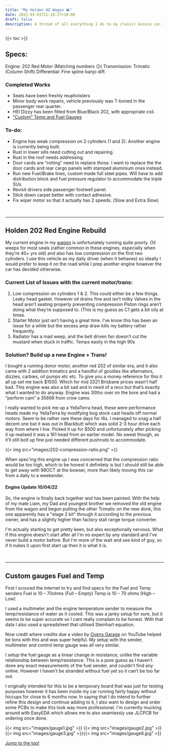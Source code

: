 ```yaml
---
title: "My Holden HZ Wagon 🚘"
date: 2022-03-01T21:10:27+10:00
draft: false
description: A thread of all everything I do to my classic Aussie car. 
---
```


{{< toc >}}

## Specs:
Engine: 202 Red Motor (Matching numbers 😏)
Transmission: Trimatic (Column Shift)
Differential: Fine spline banjo diff.

### Completed Works
+ Seats have been freshly reupholsters
+ Minor body work repairs, vehicle previously was T-boned in the passenger rear quarter.
+ HEI Dizzy has been fitted from Blue/Black 202, with appropriate coil.
+ ["Custom” Temp and Fuel Gauges](/post/custom-gauges)

### To-do:
* Engine has weak compression on 2 cylinders (1 and 2). Another engine is currently being built.
* Rust in lower sills need cutting out and repairing.
* Rust in the roof needs addressing.
* Door cards are “rotting” need to replace those. I want to replace the the door cards and rear cargo panels with stamped aluminium ones instead.
* Run new Fuel/Brake lines, custom made full steel pipes. Will have to add distribution block and fuel pressure regulator to accommodate the triple SUs.
* Revisit drivers side passenger footwell panel.
* Stick down carpet better with contact adhesive.
* Fix wiper motor so that it actually has 2 speeds. (Slow and Extra Slow)

<br>

-------------------------------------------------------------------
## Holden 202 Red Engine Rebuild

My current engine in my [wagon](/posts/my-holden-hz-wagon) is unfortunately running quite poorly. Oil weeps for most seals (rather common in these engines, especially when they’re 40+ yrs old) and also has low compression on the first two cylinders. I use this vehicle as my daily driver (when it behaves) so ideally I would prefer to keep it on the road while I prep another engine however the car has decided otherwise.

### Current List of Issues with the current motor/trans:

1. Low compression on cylinders 1 & 2. This could either be a few things.
Leaky head gasket. However oil drains fine and isn’t milky
Valves in the head aren’t seating properly preventing compression
Piston rings aren’t doing what they’re supposed to. (This is my guess as C1 gets a bit oily at times.
2. Starter Motor just isn’t having a great time. I’ve know this has been an issue for a while but the excess amp draw kills my battery rather frequently.
3. Radiator has a mad weep, and the belt driven fan doesn’t cut the mustard when stuck in traffic. Temps easily in the high 90s

### Solution? Build up a new Engine + Trans!
I bought a running donor motor, another red 202 of similar era, and it also came with 2 addition trimatics and a handful of goodies like alternators, dizzies, carbies, oil pumps etc etc. To give you a money reference for this it all up set me back $1500. Which for mid 2021 Brisbane prices wasn’t half bad. This engine was also a bit sad and in need of a reco but that’s exactly what I wanted to do anyway. Engine was 30tho over on the bore and had a “perform cam” a 35666 from crow cams.

I really wanted to pick me up a YellaTerra head, these were performance heads made my YellaTerra by modifying bog stock cast heads off normal motors. Seem to be rather rare these days for I6s. I managed to snag a half decent one but it was out in Blackbutt which was solid 2-3 hour drive each way from where I live. Picked it up for $500 and unfortunately after picking it up realised it was a 161 head from an earlier model. No sweat though, as it’ll still bolt up fine just needed different pushrods to accommodate.

{{< img src="images/202-compression-ratio.png" >}}

When spec'ing this engine up I was concerned that the compression ratio would be too high, which to be honest it definitely is but I should still be able to get away with 98OCT at the bowser, more than likely moving this car from a daily to a weekender.

#### Engine Update 10/04/22
So, the engine is finally back together and has been painted. With the help of my mate Liam, my Dad and youngest brother we removed the old engine from the wagon and begun putting the other Trimatic on the new donk, this one apparently has a "stage 2 kit" through it according to the previous owner, and has a slightly higher than factory stall range torque converter. 

I'm actually starting to get pretty keen, but also exceptionally nervous. What if this engine doesn't start after all I'm no expert by any standard and I've never build a motor before. But I'm more of the wait and see kind of guy, so if it nukes it upon first start up then it is what it is.

<br>

-------------------------------------------------------------------
## Custom gauges Fuel and Temp

First I scoured the internet to try and find specs for the Fuel and Temp senders
Fuel is 10 – 70ohms (Full – Empty)
Temp is 10 – 70 ohms (High – Low)

I used a multimeter and the engine temperature sender to measure the temp/resistance of water as it cooled. This was a janky setup for sure, but it seems to be super accurate so I cant really complain to be honest. With that data I also used a spreadsheet that utilised Steinhart equation.

Now credit where credits due a video by [Ovens Garage](https://www.youtube.com/watch?v=qwllQ3LI4qo) on YouTube helped be tons with this and was super helpful. My setup with the sender, multimeter and control temp gauge was all very similar.

I setup the fuel gauge as a linear change in resistance, unlike the variable relationship between temp/resistance. This is a pure guess as I haven’t done any exact measurements of the fuel sender, and couldn’t find any online. However I haven’t be stranded without fuel yet so it can’t be too far out.

I originally intended for this to be a temporary board that was just for testing purposes however it has been inside my car running fairly happy without hiccups for close to 6 months now. In saying that I do intend to further refine this design and continue adding to it, I also want to design and order some PCBs to make this look way more professional. I'm currently mucking around with EasyEDA which allows me to also seamlessly use JLCPCB for ordering once done.

{{< img src="images/gauge1.jpg" >}} {{< img src="images/gauge2.jpg" >}}{{< img src="images/gauge3.jpg" >}}{{< img src="images/gauge6.jpg" >}}


[Jump to the top!](##Specs:)